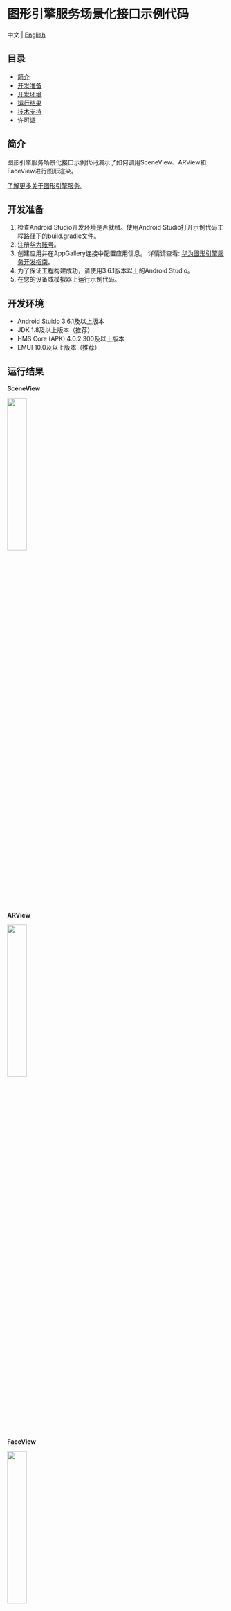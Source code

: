 # 图形引擎服务场景化接口示例代码
中文 | [English](README.md)
## 目录

* [简介](#简介)
* [开发准备](#开发准备)
* [开发环境](#开发环境)
* [运行结果](#运行结果)
* [技术支持](#技术支持)
* [许可证](#许可证)

## 简介

图形引擎服务场景化接口示例代码演示了如何调用SceneView、ARView和FaceView进行图形渲染。

[了解更多关于图形引擎服务](https://developer.huawei.com/consumer/cn/hms/huawei-scenekit)。

## 开发准备

   1. 检查Android Studio开发环境是否就绪。使用Android Studio打开示例代码工程路径下的build.gradle文件。
   2. 注册[华为账号](https://developer.huawei.com/consumer)。
   3. 创建应用并在AppGallery连接中配置应用信息。
      详情请查看: [华为图形引擎服务开发指南](https://developer.huawei.com/consumer/cn/doc/development/graphics-Guides/dev-process-0000001064186384)。
   4. 为了保证工程构建成功，请使用3.6.1版本以上的Android Studio。
   5. 在您的设备或模拟器上运行示例代码。

## 开发环境

* Android Stuido 3.6.1及以上版本
* JDK 1.8及以上版本（推荐）
* HMS Core (APK) 4.0.2.300及以上版本
* EMUI 10.0及以上版本（推荐）

## 运行结果

**SceneView**

<img src="SceneKitDemo/SceneView.gif" width = 30% height = 30%> 

**ARView**

<img src="SceneKitDemo/ARView.gif" width = 30% height = 30%>

**FaceView**

<img src="SceneKitDemo/FaceView.gif" width = 30% height = 30%>

## 技术支持
如果您对HMS Core还处于评估阶段，可在[Reddit社区](https://www.reddit.com/r/HuaweiDevelopers/)获取关于HMS Core的最新讯息，并与其他开发者交流见解。

如果您对使用HMS示例代码有疑问，请尝试：
- 开发过程遇到问题上[Stack Overflow](https://stackoverflow.com/questions/tagged/huawei-mobile-services?tab=Votes)，在`huawei-mobile-services`标签下提问，有华为研发专家在线一对一解决您的问题。
- 到[华为开发者论坛](https://developer.huawei.com/consumer/cn/forum/blockdisplay?fid=18) HMS Core板块与其他开发者进行交流。

如果您在尝试示例代码中遇到问题，请向仓库提交[issue](https://github.com/HMS-Core/hms-scene-demo/issues)，也欢迎您提交[Pull Request](https://github.com/HMS-Core/hms-scene-demo/pulls)。

## 许可证

图形引擎服务示例代码采用的许可证为[Apache License, version 2.0](http://www.apache.org/licenses/LICENSE-2.0)。

3D模型素材'Mjolnir'（未修改），原作者为Star Conflict，采用的许可证为[Creative Commons Attribution license](https://creativecommons.org/licenses/by/4.0/legalcode)。

了解更多关于[Mjolnir](https://sketchfab.com/3d-models/mjolnir-c8e9020d658649238ee3cfc1c1d64a68)。

3D模型素材'Robo_OBJ_pose4'（未修改），原作者为Artem Shupa-Dubrova，采用的许可证为[Creative Commons Attribution-NoDerivatives 4.0 International license](https://creativecommons.org/licenses/by-nd/4.0/legalcode).

了解更多关于[Robo_OBJ_pose4](https://sketchfab.com/3d-models/robo-obj-pose4-uaeYu2fwakD1e1bWp5Cxu3XAqrt).

